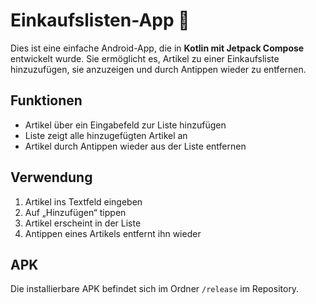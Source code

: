 # Einkaufslisten-App 🛒

Dies ist eine einfache Android-App, die in **Kotlin mit Jetpack Compose** entwickelt wurde. Sie ermöglicht es, Artikel zu einer Einkaufsliste hinzuzufügen, sie anzuzeigen und durch Antippen wieder zu entfernen.

## Funktionen

- Artikel über ein Eingabefeld zur Liste hinzufügen  
- Liste zeigt alle hinzugefügten Artikel an  
- Artikel durch Antippen wieder aus der Liste entfernen  

## Verwendung

1. Artikel ins Textfeld eingeben  
2. Auf „Hinzufügen“ tippen  
3. Artikel erscheint in der Liste  
4. Antippen eines Artikels entfernt ihn wieder  

## APK

Die installierbare APK befindet sich im Ordner `/release` im Repository.

